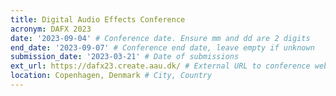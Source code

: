 ```yaml
---
title: Digital Audio Effects Conference
acronym: DAFX 2023
date: '2023-09-04' # Conference date. Ensure mm and dd are 2 digits
end_date: '2023-09-07' # Conference end date, leave empty if unknown
submission_date: '2023-03-21' # Date of submissions
ext_url: https://dafx23.create.aau.dk/ # External URL to conference website
location: Copenhagen, Denmark # City, Country
---
```

